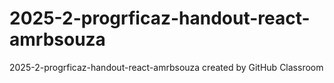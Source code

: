 # 2025-2-progrficaz-handout-react-amrbsouza
2025-2-progrficaz-handout-react-amrbsouza created by GitHub Classroom
